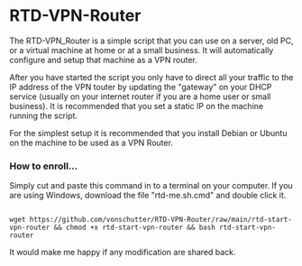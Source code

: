 # RTD-VPN-Router

The RTD-VPN_Router is a simple script that you can use on a server, old PC, or a virtual machine at home or at a small business. It will automatically configure and setup that machine as a VPN router. 

After you have started the script you only have to direct all your traffic to the IP address of the VPN touter by updating the "gateway" on your DHCP service (usually on your internet router if you are a home user or small business). It is recommended that you set a static IP on the machine running the script.

For the simplest setup it is recommended that you install Debian or Ubuntu on the machine to be used as a VPN Router. 

### How to enroll...
Simply cut and paste this command in to a terminal on your computer. If you are using Windows, download the file "rtd-me.sh.cmd" and double click it. 

```

wget https://github.com/vonschutter/RTD-VPN-Router/raw/main/rtd-start-vpn-router && chmod +x rtd-start-vpn-router && bash rtd-start-vpn-router 

```

It would make me happy if any modification are shared back. 
